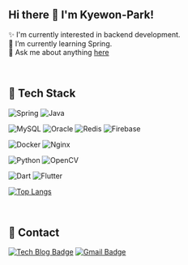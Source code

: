 ## Hi there 👋 I'm Kyewon-Park!

✨ I'm currently interested in backend development. <br/>
🌱 I’m currently learning Spring. <br/>
💬 Ask me about anything [here](https://github.com/Kyewon-Park/Kyewon-Park/issues/)
          
<br/>
         

## 💪 Tech Stack
![Spring](https://img.shields.io/badge/spring-%236DB33F.svg?style=for-the-badge&logo=spring&logoColor=white) ![Java](https://img.shields.io/badge/java-%23ED8B00.svg?style=for-the-badge&logo=java&logoColor=white)

![MySQL](https://img.shields.io/badge/mysql-%2300f.svg?style=for-the-badge&logo=mysql&logoColor=white) ![Oracle](https://img.shields.io/badge/Oracle-F80000?style=for-the-badge&logo=oracle&logoColor=white) ![Redis](https://img.shields.io/badge/redis-%23DD0031.svg?style=for-the-badge&logo=redis&logoColor=white) ![Firebase](https://img.shields.io/badge/firebase-%23039BE5.svg?style=for-the-badge&logo=firebase)
          
![Docker](https://img.shields.io/badge/docker-%230db7ed.svg?style=for-the-badge&logo=docker&logoColor=white) ![Nginx](https://img.shields.io/badge/nginx-%23009639.svg?style=for-the-badge&logo=nginx&logoColor=white)

![Python](https://img.shields.io/badge/python-3670A0?style=for-the-badge&logo=python&logoColor=ffdd54) ![OpenCV](https://img.shields.io/badge/opencv-%23white.svg?style=for-the-badge&logo=opencv&logoColor=white)

![Dart](https://img.shields.io/badge/dart-%230175C2.svg?style=for-the-badge&logo=dart&logoColor=white) ![Flutter](https://img.shields.io/badge/Flutter-%2302569B.svg?style=for-the-badge&logo=Flutter&logoColor=white) 
          
[![Top Langs](https://github-readme-stats.vercel.app/api/top-langs/?username=Kyewon-Park&theme=vue&layout=compact&exclude_repo=kokoa-clone-2020,Momentum-Webapp,JS_Animation,Paint_JS,Spring-Board_pr,Spring_board-pr2,Face-Deidentification)](https://github.com/Kyewon-Park/github-readme-stats)


<br/>
          
## 📣 Contact          
[![Tech Blog Badge](http://img.shields.io/badge/TechBlog-3DDC89?style=flat-square&logo=Iconify&link=https://velog.io/@pkw3136/)](https://velog.io/@pkw3136/)
[![Gmail Badge](https://img.shields.io/badge/Gmail-D14836?style=flat-square&logo=gmail&logoColor=white)](mailto:pkw3136@dgu.ac.kr)
          
<!--
**Kyewon-Park/Kyewon-Park** is a ✨ _special_ ✨ repository because its `README.md` (this file) appears on your GitHub profile.

Here are some ideas to get you started:

- 🔭 I’m currently working on ...
- 🌱 I’m currently learning ...
- 👯 I’m looking to collaborate on ...
- 🤔 I’m looking for help with ...
- 💬 Ask me about ...
- 📫 How to reach me: ...
- 😄 Pronouns: ...
- ⚡ Fun fact: ...
-->

